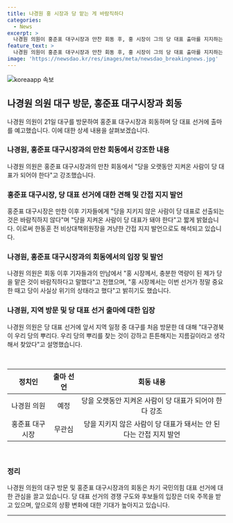 ```yaml
---
title: 나경원 홍 시장과 당 맡는 게 바람직하다
categories:
  - News
excerpt: >
  나경원 의원이 홍준표 대구시장과 만찬 회동 후, 홍 시장이 그의 당 대표 출마를 지지하는 발언을 하며 당 대표로서의 역량을 언급했다. 또한, 홍 시장은 당 대표로는 당을 지켜온 사람이 선출돼야 한다는 입장을 피력하며 한동훈 전 비상대책위원장을 겨냥한 발언을 하였다. 이에 나경원 의원은 홍 시장과의 회동을 통해 지역 일정 및 당 대표 선거에 대한 입장을 밝히고, 윤석열 대통령과의 이야기는 당 대표 선거에 용산을 끌어들이는 것은 바람직하지 않다고 언급하며 간접적으로 지지를 의사를 표명했다.
feature_text: >
  나경원 의원이 홍준표 대구시장과 만찬 회동 후, 홍 시장이 그의 당 대표 출마를 지지하는 발언을 하며 당 대표로서의 역량을 언급했다. 또한, 홍 시장은 당 대표로는 당을 지켜온 사람이 선출돼야 한다는 입장을 피력하며 한동훈 전 비상대책위원장을 겨냥한 발언을 하였다. 이에 나경원 의원은 홍 시장과의 회동을 통해 지역 일정 및 당 대표 선거에 대한 입장을 밝히고, 윤석열 대통령과의 이야기는 당 대표 선거에 용산을 끌어들이는 것은 바람직하지 않다고 언급하며 간접적으로 지지를 의사를 표명했다.
image: 'https://newsdao.kr/res/images/meta/newsdao_breakingnews.jpg'
---
```


<p><img src="https://newsdao.kr/res/images/meta/newsdao_breakingnews.jpg" alt="koreaapp 속보" /></p>

<h2 data-ke-size="size26">나경원 의원 대구 방문, 홍준표 대구시장과 회동</h2>

<p data-ke-size="size16">나경원 의원이 21일 대구를 방문하여 홍준표 대구시장과 회동하며 당 대표 선거에 출마를 예고했습니다. 이에 대한 상세 내용을 살펴보겠습니다.</p>

<h3>나경원, 홍준표 대구시장과의 만찬 회동에서 강조한 내용</h3>

<p data-ke-size="size16">나경원 의원은 홍준표 대구시장과의 만찬 회동에서 "당을 오랫동안 지켜온 사람이 당 대표가 되어야 한다"고 강조했습니다.</p>

<h3>홍준표 대구시장, 당 대표 선거에 대한 견해 및 간접 지지 발언</h3>

<p data-ke-size="size16">홍준표 대구시장은 만찬 이후 기자들에게 "당을 지키지 않은 사람이 당 대표로 선출되는 것은 바람직하지 않다"며 "당을 지켜온 사람이 당 대표가 돼야 한다"고 짧게 밝혔습니다. 이로써 한동훈 전 비상대책위원장을 겨냥한 간접 지지 발언으로도 해석되고 있습니다.</p>

<h3>나경원, 홍준표 대구시장과의 회동에서의 입장 및 발언</h3>

<p data-ke-size="size16">나경원 의원은 회동 이후 기자들과의 만남에서 "홍 시장께서, 충분한 역량이 된 제가 당을 맡은 것이 바람직하다고 말했다"고 전했으며, "홍 시장께서는 이번 선거가 정말 중요한 때고 당이 사실상 위기의 상태라고 했다"고 밝히기도 했습니다.</p>

<h3>나경원, 지역 방문 및 당 대표 선거 출마에 대한 입장</h3>

<p data-ke-size="size16">나경원 의원은 당 대표 선거에 앞서 지역 일정 중 대구를 처음 방문한 데 대해 "대구경북이 우리 당의 뿌리다. 우리 당의 뿌리를 찾는 것이 강하고 튼튼해지는 지름길이라고 생각해서 찾았다"고 설명했습니다.</p>

<p data-ke-size="size16">&nbsp;</p>

<table>
    <thead>
        <tr>
            <th style="text-align: center;">정치인</th>
            <th style="text-align: center;">출마 선언</th>
            <th style="text-align: center;">회동 내용</th>
        </tr>
    </thead>
    <tbody>
        <tr>
            <td style="text-align: center;">나경원 의원</td>
            <td style="text-align: center;">예정</td>
            <td style="text-align: center;">당을 오랫동안 지켜온 사람이 당 대표가 되어야 한다 강조</td>
        </tr>
        <tr>
            <td style="text-align: center;">홍준표 대구시장</td>
            <td style="text-align: center;">무관심</td>
            <td style="text-align: center;">당을 지키지 않은 사람이 당 대표가 돼서는 안 된다는 간접 지지 발언</td>
        </tr>
    </tbody>
</table>

<p data-ke-size="size16">&nbsp;</p>

<h3>정리</h3>

<p data-ke-size="size16">나경원 의원의 대구 방문 및 홍준표 대구시장과의 회동은 차기 국민의힘 대표 선거에 대한 관심을 끌고 있습니다. 당 대표 선거의 경쟁 구도와 후보들의 입장은 더욱 주목을 받고 있으며, 앞으로의 상황 변화에 대한 기대가 높아지고 있습니다.</p>

<hr>

<p data-ke-size="size16">&nbsp;</p>


